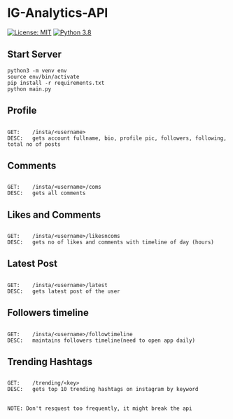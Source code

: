 # IG-Analytics-API
[![License: MIT](https://img.shields.io/badge/License-MIT-yellow.svg)](https://opensource.org/licenses/MIT)
[![Python 3.8](https://img.shields.io/badge/python-3.8-blue.svg)](https://www.python.org/downloads/release/python-380/)
## Start Server
```
python3 -m venv env
source env/bin/activate
pip install -r requirements.txt
python main.py
```

## Profile
##
    GET:    /insta/<username>
    DESC:   gets account fullname, bio, profile pic, followers, following, total no of posts
##

## Comments
##
    GET:    /insta/<username>/coms
    DESC:   gets all comments
##

## Likes and Comments
##
    GET:    /insta/<username>/likesncoms
    DESC:   gets no of likes and comments with timeline of day (hours)
##

## Latest Post
##
    GET:    /insta/<username>/latest
    DESC:   gets latest post of the user
##

## Followers timeline
##
    GET:    /insta/<username>/followtimeline
    DESC:   maintains followers timeline(need to open app daily)
##

## Trending Hashtags
##
    GET:    /trending/<key>
    DESC:   gets top 10 trending hashtags on instagram by keyword
##


`NOTE: Don't resquest too frequently, it might break the api`